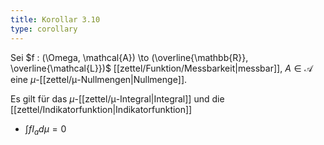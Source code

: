 ```yaml
---
title: Korollar 3.10
type: corollary
---
```


Sei $f : (\Omega, \mathcal{A}) \to (\overline{\mathbb{R}}, \overline{\mathcal{L}})$ [[zettel/Funktion/Messbarkeit|messbar]], $A \in \mathcal{A}$ eine $\mu$-[[zettel/μ-Nullmengen|Nullmenge]].

Es gilt für das $\mu$-[[zettel/μ-Integral|Integral]] und die [[zettel/Indikatorfunktion|Indikatorfunktion]]
- $\int f I_a d\mu = 0$
